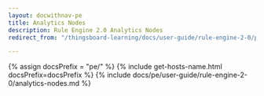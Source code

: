 ```yaml
---
layout: docwithnav-pe
title: Analytics Nodes
description: Rule Engine 2.0 Analytics Nodes
redirect_from: "/thingsboard-learning/docs/user-guide/rule-engine-2-0/pe/analytics-nodes"

---
```


{% assign docsPrefix = "pe/" %}
{% include get-hosts-name.html docsPrefix=docsPrefix %}
{% include docs/pe/user-guide/rule-engine-2-0/analytics-nodes.md %}
